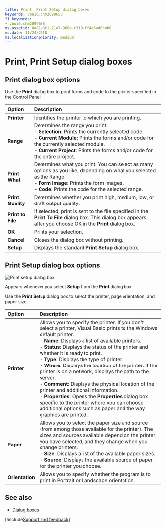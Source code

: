```yaml
---
title: Print, Print Setup dialog boxes
keywords: vbui6.chm2099656
f1_keywords:
- vbui6.chm2099656
ms.assetid: 8a81e8c1-21a7-960a-c319-ff4a6ad0c4b0
ms.date: 11/24/2018
ms.localizationpriority: medium
---
```



# Print, Print Setup dialog boxes

## Print dialog box options

Use the **Print** dialog box to print forms and code to the printer specified in the Control Panel.

|Option|Description|
|:-----|:----------|
|**Printer** |Identifies the printer to which you are printing.|
|**Range**|Determines the range you print:<br/>- **Selection**: Prints the currently selected code.<br/>- **Current Module**: Prints the forms and/or code for the currently selected module.<br/>- **Current Project**: Prints the forms and/or code for the entire project.|
|**Print What**|Determines what you print. You can select as many options as you like, depending on what you selected as the Range.<br/>- **Form Image**: Prints the form images.<br/>- **Code**: Prints the code for the selected range.|
|**Print Quality**|Determines whether you print high, medium, low, or draft output quality.|
|**Print to File**|If selected, print is sent to the file specified in the **Print To File** dialog box. This dialog box appears after you choose OK in the **Print** dialog box.|
|**OK**|Prints your selection.|
|**Cancel**|Closes the dialog box without printing.|
|**Setup**|Displays the standard **Print Setup** dialog box.|


## Print Setup dialog box options

![Print setup dialog box](../../../images/prntset_ZA01201642.gif)

Appears whenever you select **Setup** from the **Print** dialog box.

Use the **Print Setup** dialog box to select the printer, page orientation, and paper size.

|Option|Description|
|:-----|:----------|
|**Printer**|Allows you to specify the printer. If you don't select a printer, Visual Basic prints to the Windows default printer.<br/>- **Name**: Displays a list of available printers.<br/>- **Status**: Displays the status of the printer and whether it is ready to print.<br/>- **Type**: Displays the type of printer.<br/>- **Where**: Displays the location of the printer. If the printer is on a network, displays the path to the server.<br/>- **Comment**: Displays the physical location of the printer and additional information.<br/>- **Properties**: Opens the **Properties** dialog box specific to the printer where you can choose additional options such as paper and the way graphics are printed.|
|**Paper**|Allows you to select the paper size and source (from among those available for the printer). The sizes and sources available depend on the printer you have selected, and they change when you change printers.<br/>- **Size**: Displays a list of the available paper sizes.<br/>- **Source**: Displays the available source of paper for the printer you choose.|
|**Orientation**|Allows you to specify whether the program is to print in Portrait or Landscape orientation.|


## See also

- [Dialog boxes](../dialog-boxes.md)

[!include[Support and feedback](~/includes/feedback-boilerplate.md)]